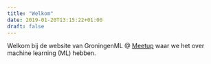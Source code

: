 ```yaml
---
title: "Welkom"
date: 2019-01-20T13:15:22+01:00
draft: false
---
```


Welkom bij de website van GroningenML @ [Meetup](https://www.meetup.com/nl-NL/GroningenML/) waar we het over machine learning (ML) hebben.

